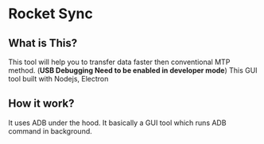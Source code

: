 # Rocket Sync

## What is This?

This tool will help you to transfer data faster then conventional MTP method. (**USB Debugging Need to be enabled in developer mode**)
This GUI tool built with Nodejs, Electron

## How it work?

It uses ADB under the hood. It basically a GUI tool which runs ADB command in background.
